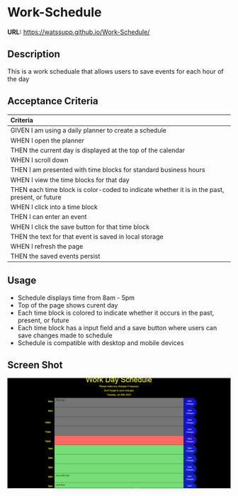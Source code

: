 # Work-Schedule

**URL:** https://watssupp.github.io/Work-Schedule/

## Description
This is a work scheduale that allows users to save events for each hour of the day

## Acceptance Criteria
| Criteria                                                                                      |
| :-------------------------------------------------------------------------------------------- |
| GIVEN I am using a daily planner to create a schedule                                         |
| WHEN I open the planner                                                                       |
| THEN the current day is displayed at the top of the calendar                                  |
| WHEN I scroll down                                                                            |
| THEN I am presented with time blocks for standard business hours                              |
| WHEN I view the time blocks for that day                                                      |
| THEN each time block is color-coded to indicate whether it is in the past, present, or future |
| WHEN I click into a time block                                                                |
| THEN I can enter an event                                                                     |
| WHEN I click the save button for that time block                                              |
| THEN the text for that event is saved in local storage                                        |
| WHEN I refresh the page                                                                       |
| THEN the saved events persist                                                                 |

## Usage
- Schedule displays time from 8am - 5pm
- Top of the page shows curent day
- Each time block is colored to indicate whether it occurs in the past, present, or future
- Each time block has a input field and a save button where users can save changes made to schedule
- Schedule is compatible with desktop and mobile devices



## Screen Shot
![Alt text](./Work%20Schedule.png)


